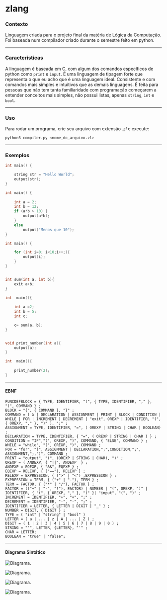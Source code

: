 # zlang 

### Contexto

Linguagem criada para o projeto final da matéria de Lógica da Computação. Foi baseada num compilador criado durante o semestre feito em python.

---
### Características

A linguagem é baseada em C, com algum dos comandos específicos de python como ```print``` e ```input```. É uma linguagem de tipagem forte que representa o que eu acho que é uma linguagem ideal. Consistente e com comandos mais simples e intuitivos que as demais linguagens. É feita para pessoas que não tem tanta familiaridade com programação começarem a entender conceitos mais simples, não possui listas, apenas ```string```, ```int``` e ```bool```. 

---
### Uso

Para rodar um programa, crie seu arquivo com extensão *.zl* e execute:
```bash
python3 compiler.py <nome_do_arquivo.zl>
```

---
### Exemplos 


```c
int main() {

	string str = "Hello World";
    output(str);
}
``` 


```c
int main() {
    
    int a = 2;
    int b = 12;
    if (a*b > 10) {
        output(a*b);
    }
    else 
        output("Menos que 10");
}
``` 
```c
int main() {

    for (int i=0; i<10;i++;){
        output(i);
    }
}
``` 

```c

int sum(int a, int b){
    exit a+b;
}

int  main(){
    
    int a =2;
    int b = 5;
    int c;

    c= sum(a, b);
}
```

```c

void print_number(int a){
    output(a);
}

int  main(){
    
    print_number(2);
}
```

---



#### EBNF

```
FUNCDEFBLOCK = { TYPE, IDENTIFIER, "(", { TYPE, IDENTIFIER, "," }, ")", COMMAND } ;
BLOCK = "{", { COMMAND }, "}" ;  
COMMAND = ( λ | DECLARATION | ASSIGNMENT | PRINT | BLOCK | CONDITION | WHILE | FOR | INCREMENT | DECREMENT | "exit", OREXP | IDENTIFIER, "(", { OREXP, "," }, ")" ), ";" ;  
ASSIGNMENT = TYPE, IDENTIFIER, "=", ( OREXP | STRING | CHAR | BOOLEAN) ;
DECLARATION = TYPE, IDENTIFIER, { "=", ( OREXP | STRING | CHAR ) } ;  
CONDITION = "IF","(", OREXP, ")", COMMAND, { "ELSE", COMMAND } ;  
WHILE = "while", "(", OREXP, ")", COMMAND ;  
FOR = "for", "(", ASSIGNMENT | DECLARATION,";",CONDITION,";", ASSIGNMENT,";,")", COMMAND ;  
PRINT = "output", "(", (OREXP | STRING | CHAR), ")" ;  
OREXP = ( ANDEXP, { "||", ANDEXP  } ;  
ANDEXP = EQEXP, { "&&", EQEXP } ;  
EQEXP = RELEXP, { ("=="), RELEXP } ;  
RELEXP = EXPRESSION, { (">" | "<") ,EXPRESSION } ;  
EXPRESSION = TERM, { ("+" | "-"), TERM } ;  
TERM = FACTOR, { ("*" | "/"), FACTOR } ;  
FACTOR = (("+" | "-", "!"), FACTOR) | NUMBER | "(", OREXP, ")" | IDENTIFIER, { "(", { OREXP, "," }, ")" }| "input", "(", ")" ;  
INCREMENT = IDENTIFIER, "+", "+", ";" ;
DECREMENT = IDENTIFIER, "-", "-", ";" ;
IDENTIFIER = LETTER, { LETTER | DIGIT | "_" } ;  
NUMBER = DIGIT, { DIGIT } ;  
TYPE = ( "int" | "string" | "bool" )  
LETTER = ( a | ... | z | A | ... | Z ) ;  
DIGIT = ( 1 | 2 | 3 | 4 | 5 | 6 | 7 | 8 | 9 | 0 ) ;  
STRING = "'", LETTER, {LETTER}, "'" ;  
CHAR = LETTER;  
BOOLEAN = "true" | "false";
```

---

#### Diagrama Sintático

![Diagrama.](https://i.imgur.com/jmyaEoA.png "Diagrama Sintático.")



![Diagrama.](https://i.imgur.com/cLzLzfX.png "Diagrama Sintático.")


![Diagrama.](https://i.imgur.com/xF8WPVO.png "Diagrama Sintático.")

![Diagrama.](https://i.imgur.com/MvGsWEd.png "Diagrama Sintático.")
